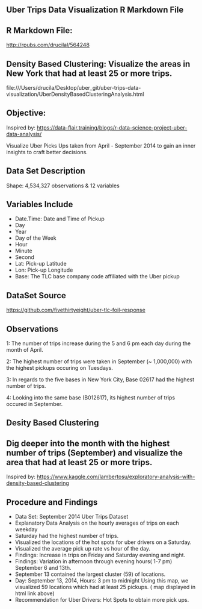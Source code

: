 Uber Trips Data Visualization R Markdown File
--
R Markdown File: 
--
http://rpubs.com/drucilal/564248

Density Based Clustering: Visualize the areas in New York that had at least 25 or more trips.
-- 
file:///Users/drucila/Desktop/uber_git/uber-trips-data-visualization/UberDensityBasedClusteringAnalysis.html

Objective: 
--
Inspired by: https://data-flair.training/blogs/r-data-science-project-uber-data-analysis/

Visualize Uber Picks Ups taken from April - September 2014 to gain an inner insights to craft better decisions. 

Data Set Description 
--
Shape: 4,534,327 observations & 12 variables

Variables Include
--
- Date.Time: Date and Time of Pickup
- Day
- Year
- Day of the Week
- Hour
- Minute
- Second
- Lat: Pick-up Latitude
- Lon: Pick-up Longitude
- Base: The TLC base company code affiliated with the Uber pickup

DataSet Source
--
https://github.com/fivethirtyeight/uber-tlc-foil-response

Observations
--
1: The number of trips increase during the 5 and 6 pm each day during the month of April. 

2: The highest number of trips were taken in September (~ 1,000,000) with the highest pickups occuring on Tuesdays.

3: In regards to the five bases in New York City, Base 02617 had the highest number of trips.

4: Looking into the same base (B012617), its highest number of trips occured in September.

Desity Based Clustering
---

Dig deeper into the month with the highest number of trips (September) and visualize the area that had at least 25 or more trips. 
----
Inspired by: https://www.kaggle.com/lambertosu/exploratory-analysis-with-density-based-clustering
 
 Procedure and Findings
 --
 - Data Set: September 2014 Uber Trips Dataset
 - Explanatory Data Analysis on the hourly averages of trips on each weekday
 - Saturday had the highest number of trips. 
 - Visualized the locations of the hot spots for uber drivers on a Saturday.
 - Visualized the average pick up rate vs hour of the day.
 - Findings: Increase in trips on Friday and Saturday evening and night.
 - Findings: Variation in afternoon through evening hours( 1-7 pm) September 6 and 13th.
 - September 13 contained the largest cluster (59) of locations. 
 - Day: September 13, 2014, Hours: 3 pm to midnight Using this map, we visualized 59 locations which had at least 25 pickups. ( map displayed in html link above)
 - Recommendation for Uber Drivers: Hot Spots to obtain more pick ups.
 
 
 

